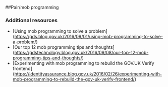
##Pair/mob programming


### Additional resources

- [Using mob programming to solve a problem] (https://gds.blog.gov.uk/2016/09/01/using-mob-programming-to-solve-a-problem/)
- [Our top 12 mob programming tips and thoughts] (https://gdstechnology.blog.gov.uk/2016/09/08/our-top-12-mob-programming-tips-and-thoughts/)
- [Experimenting with mob programming to rebuild the GOV.UK Verify frontend] (https://identityassurance.blog.gov.uk/2016/02/26/experimenting-with-mob-programming-to-rebuild-the-gov-uk-verify-frontend/)
